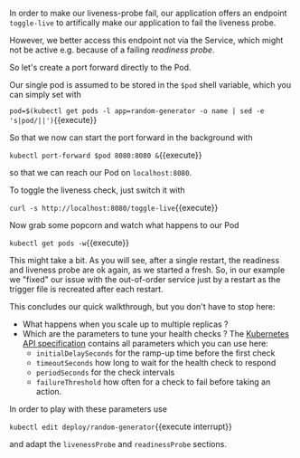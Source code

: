 In order to make our liveness-probe fail, our application offers an endpoint `toggle-live` to artifically make our application to fail the liveness probe.

However, we better access this endpoint not via the Service, which might not be active e.g. because of a failing _readiness probe_.

So let's create a port forward directly to the Pod.

Our single pod is assumed to be stored in the `$pod` shell variable, which you can simply set with

`pod=$(kubectl get pods -l app=random-generator -o name | sed -e 's|pod/||')`{{execute}}

So that we now can start the port forward in the background with

`kubectl port-forward $pod 8080:8080 &`{{execute}}

so that we can reach our Pod on `localhost:8080`.

To toggle the liveness check, just switch it with

`curl -s http://localhost:8080/toggle-live`{{execute}}

Now grab some popcorn and watch what happens to our Pod

`kubectl get pods -w`{{execute}}

This might take a bit. As you will see, after a single restart, the readiness and liveness probe are ok again, as we started a fresh.
So, in our example we "fixed" our issue with the out-of-order service just by a restart as the trigger file is recreated after each restart.

This concludes our quick walkthrough, but you don't have to stop here:

* What happens when you scale up to multiple replicas ?
* Which are the parameters to tune your health checks ? The [Kubernetes API specification](https://kubernetes.io/docs/reference/generated/kubernetes-api/v1.16/#probe-v1-core) contains all parameters which you can use here:
  - `initialDelaySeconds` for the ramp-up time before the first check
  - `timeoutSeconds` how long to wait for the health check to respond
  - `periodSeconds` for the check intervals
  - `failureThreshold` how often for a check to fail before taking an action.

In order to play with these parameters use

`kubectl edit deploy/random-generator`{{execute interrupt}}

and adapt the `livenessProbe` and `readinessProbe` sections.
